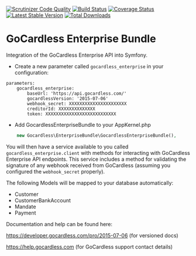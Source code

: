 [![Scrutinizer Code Quality](https://scrutinizer-ci.com/g/Lendable/GocardlessEnterpriseBundle/badges/quality-score.png)](https://scrutinizer-ci.com/g/Lendable/GocardlessEnterpriseBundle/?branch=master)
[![Build Status](https://api.travis-ci.org/Lendable/GocardlessEnterpriseBundle.svg?branch=master)](https://www.travis-ci.org/Lendable/GocardlessEnterpriseBundle)
[![Coverage Status](https://coveralls.io/repos/github/Lendable/GocardlessEnterpriseBundle/badge.svg?branch=master)](https://coveralls.io/github/Lendable/GocardlessEnterpriseBundle?branch=master)
[![Latest Stable Version](https://poser.pugx.org/lendable/gocardless-enterprise-bundle/version)](https://packagist.org/packages/lendable/gocardless-enterprise-bundle)
[![Total Downloads](https://poser.pugx.org/lendable/gocardless-enterprise-bundle/downloads)](https://packagist.org/packages/lendable/gocardless-enterprise-bundle)

GoCardless Enterprise Bundle
============================

Integration of the GoCardless Enterprise API into Symfony.

* Create a new parameter called `gocardless_enterprise` in your configuration:
```
parameters:
    gocardless_enterprise:
        baseUrl: 'https://api.gocardless.com/'
        gocardlessVersion: '2015-07-06'
        webhook_secret: XXXXXXXXXXXXXXXXXXXXXX
        creditorId: XXXXXXXXXXXXXX
        token: XXXXXXXXXXXXXXXXXXXXXXXXXXX
```
* Add GocardlessEnterpriseBundle to your AppKernel.php
``` php
    new Gocardless\EnterpriseBundle\GocardlessEnterpriseBundle(),
```            

You will then have a service available to you called `gocardless_enterprise.client` with methods for interacting with GoCardless Enterprise API endpoints.
This service includes a method for validating the signature of any webhook received from GoCardless (assuming you configured the `webhook_secret` properly).

The following Models will be mapped to your database automatically:
* Customer
* CustomerBankAccount
* Mandate
* Payment

Documentation and help can be found here:

https://developer.gocardless.com/pro/2015-07-06 (for versioned docs)

https://help.gocardless.com (for GoCardless support contact details)

